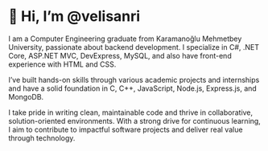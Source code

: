 # 👋 Hi, I’m @velisanri

I am a Computer Engineering graduate from Karamanoğlu Mehmetbey University, passionate about backend development. I specialize in C#, .NET Core, ASP.NET MVC, DevExpress, MySQL, and also have front-end experience with HTML and CSS. 

I’ve built hands-on skills through various academic projects and internships and have a solid foundation in C, C++, JavaScript, Node.js, Express.js, and MongoDB. 

I take pride in writing clean, maintainable code and thrive in collaborative, solution-oriented environments. With a strong drive for continuous learning, I aim to contribute to impactful software projects and deliver real value through technology.

